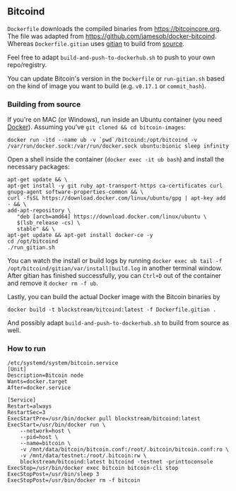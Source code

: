 ## Bitcoind
`Dockerfile` downloads the compiled binaries from https://bitcoincore.org. The file was adapted from https://github.com/jamesob/docker-bitcoind. Whereas `Dockerfile.gitian` uses [gitian](https://github.com/devrandom/gitian-builder) to build from [source](https://github.com/bitcoin/bitcoin).

Feel free to adapt `build-and-push-to-dockerhub.sh` to push to your own repo/registry.

You can update Bitcoin's version in the `Dockerfile` or `run-gitian.sh` based on the kind of image you want to build (e.g. `v0.17.1` or `commit_hash`).

### Building from source
If you're on MAC (or Windows), run inside an Ubuntu container (you need [Docker](https://docs.docker.com/install/#supported-platforms)). Assuming you've `git cloned && cd bitcoin-images`:
```
docker run -itd --name ub -v `pwd`/bitcoind:/opt/bitcoind -v /var/run/docker.sock:/var/run/docker.sock ubuntu:bionic sleep infinity
```
Open a shell inside the container (`docker exec -it ub bash`) and install the necessary packages:
```
apt-get update && \
apt-get install -y git ruby apt-transport-https ca-certificates curl gnupg-agent software-properties-common && \
curl -fsSL https://download.docker.com/linux/ubuntu/gpg | apt-key add - && \
add-apt-repository \
   "deb [arch=amd64] https://download.docker.com/linux/ubuntu \
   $(lsb_release -cs) \
   stable" && \
apt-get update && apt-get install docker-ce -y
cd /opt/bitcoind 
./run_gitian.sh
```
You can watch the install or build logs by running `docker exec ub tail -f /opt/bitcoind/gitian/var/install|build.log` in another terminal window.
After gitian has finished successfully, you can `Ctrl+D` out of the container and remove it `docker rm -f ub`.

Lastly, you can build the actual Docker image with the Bitcoin binaries by
```
docker build -t blockstream/bitcoind:latest -f Dockerfile.gitian .
``` 
And possibly adapt `build-and-push-to-dockerhub.sh` to build from source as well. 

### How to run
```
/etc/systemd/system/bitcoin.service
[Unit]
Description=Bitcoin node
Wants=docker.target
After=docker.service

[Service]
Restart=always
RestartSec=3
ExecStartPre=/usr/bin/docker pull blockstream/bitcoind:latest
ExecStart=/usr/bin/docker run \
    --network=host \
    --pid=host \
    --name=bitcoin \
    -v /mnt/data/bitcoin/bitcoin.conf:/root/.bitcoin/bitcoin.conf:ro \
    -v /mnt/data/testnet:/root/.bitcoin:rw \
    blockstream/bitcoind:latest bitcoind -testnet -printtoconsole
ExecStop=/usr/bin/docker exec bitcoin bitcoin-cli stop
ExecStopPost=/usr/bin/sleep 3
ExecStopPost=/usr/bin/docker rm -f bitcoin
```
